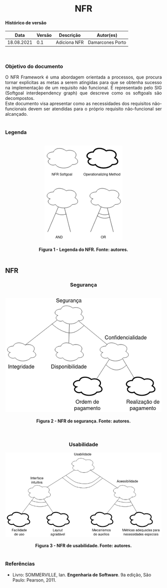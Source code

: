 # <center> NFR

#### Histórico de versão<br>

|    Data    | Versão | Descrição | Autor(es)|
| ---------- | ------ | --------- | -------- |
| 18.08.2021 |   0.1  | Adiciona NFR | Damarcones Porto |
<br>

### Objetivo do documento

<div align="justify">
O NFR Framework é uma abordagem orientada a processos, que procura tornar explicitas as metas a serem atingidas para que se obtenha sucesso na implementação de um requisito não funcional. É representado pelo SIG (Softgoal interdependency graph) que descreve como os softgoals são decompostos.
<br>
Este documento visa apresentar como as necessidades dos requisitos não-funcionais devem ser atendidas para o próprio requisito não-funcional ser alcançado.
<br><br></div>

### Legenda
<br>
<div align="center"><img src="../../imagens/legenda_NFR.png" width="250" ></div><br>
<figcaption align='center'>
    <b>Figura 1 - Legenda do NFR. Fonte: autores.</b>
</figcaption>
<br>


## NFR
### <center>**Segurança**
<br>
<div align="center"><img src="../../imagens/seguranca_NFR.png" width="600" ></div><br>
<figcaption align='center'>
    <b>Figura 2 - NFR de segurança. Fonte: autores.</b>
</figcaption>
<br><br>

### <center>**Usabilidade**

<div align="center"><img src="../../imagens/usabilidade_NFR.png" width="600" ></div><br>
<figcaption align='center'>
    <b>Figura 3 - NFR de usabilidade. Fonte: autores.</b>
</figcaption>
<br>


### Referências

- Livro: SOMMERVILLE, Ian. **Engenharia de Software**. 9a edição, São Paulo: Pearson, 2011.
